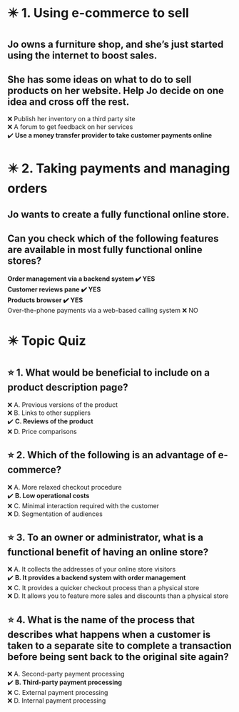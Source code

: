 # :eight_pointed_black_star: 1. Using e-commerce to sell 

## Jo owns a furniture shop, and she’s just started using the internet to boost sales.

## She has some ideas on what to do to sell products on her website. Help Jo decide on one idea and cross off the rest.

:x: Publish her inventory on a third party site\
:x: A forum to get feedback on her services\
:heavy_check_mark: **Use a money transfer provider to take customer payments online**

# :eight_pointed_black_star: 2. Taking payments and managing orders

## Jo wants to create a fully functional online store.

## Can you check which of the following features are available in most fully functional online stores?

**Order management via a backend system :heavy_check_mark: YES**\
**Customer reviews pane :heavy_check_mark: YES**\
**Products browser :heavy_check_mark: YES**\
Over-the-phone payments via a web-based calling system :x: NO

# :eight_pointed_black_star: Topic Quiz

## :star: 1. What would be beneficial to include on a product description page?

:x: A. Previous versions of the product\
:x: B. Links to other suppliers\
:heavy_check_mark: **C. Reviews of the product**\
:x: D. Price comparisons

## :star: 2. Which of the following is an advantage of e-commerce?

:x: A. More relaxed checkout procedure\
:heavy_check_mark: **B. Low operational costs**\
:x: C. Minimal interaction required with the customer\
:x: D. Segmentation of audiences

## :star: 3. To an owner or administrator, what is a functional benefit of having an online store?

:x: A. It collects the addresses of your online store visitors\
:heavy_check_mark: **B. It provides a backend system with order management**\
:x: C. It provides a quicker checkout process than a physical store\
:x: D. It allows you to feature more sales and discounts than a physical store

## :star: 4. What is the name of the process that describes what happens when a customer is taken to a separate site to complete a transaction before being sent back to the original site again?

:x: A. Second-party payment processing\
:heavy_check_mark: **B. Third-party payment processing**\
:x: C. External payment processing\
:x: D. Internal payment processing